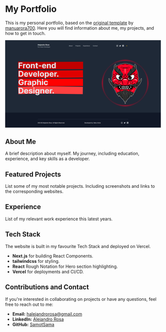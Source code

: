 # My Portfolio

This is my personal portfolio, based on the [original template](https://github.com/manuarora700/simple-developer-portfolio-website) by [manuarora700](https://github.com/manuarora700). Here you will find information about me, my projects, and how to get in touch.

![Portfolio Screenshot](screenshot.png)

## About Me

A brief description about myself. My journey, including education, experience, and key skills as a developer.

## Featured Projects

List some of my most notable projects. Including screenshots and links to the corresponding websites.

## Experience

List of my relevant work experience this latest years.

## Tech Stack
The website is built in my favourite Tech Stack and deployed on Vercel.

- **Next.js** for building React Components.
- **tailwindcss** for styling.
- **React** Rough Notation for Hero section highlighting.
- **Vercel** for deployments and CI/CD.

## Contributions and Contact

If you're interested in collaborating on projects or have any questions, feel free to reach out to me:

- **Email:** halejandrorosa@gmail.com
- **LinkedIn:** [Alejandro Rosa](https://www.linkedin.com/in/h-alejandro-rosa/)
- **GitHub:** [SamotSama](https://github.com/SamotSama)  

